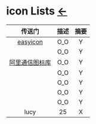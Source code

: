# icon Lists [←](index.md)

| 传送门 | 描述 | 摘要 |
|:---:|:---:|:---:|
| [easyicon](https://www.easyicon.net/) | O_O | Y |
| []() | O_O | Y |
| [阿里通信图标库](https://www.iconfont.cn/collections/detail?spm=a313x.7781069.1998910419.de12df413&cid=29) | O_O | Y |
| []() | O_O | Y |
| []() | O_O | Y |
| []() | O_O | Y |
| []() | O_O | Y |
| lucy | 25 | X |
